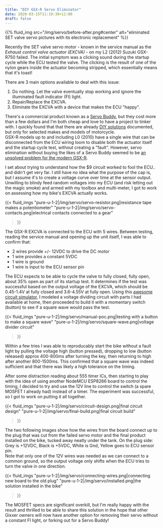 ```yaml
---
title: "DIY GSX-R Servo Eliminator"
date: 2020-03-15T11:19:39+11:00
draft: false
---
```


{{% fluid_img src="/img/servo/before-after.png#center" alt="eliminated SET valve servo pictures with its electronic replacement" %}}

Recently the SET valve servo motor - known in the service manual as the *Exhaust control valve actuator (EXCVA)* - on my L2 (2012) Suzuki GSX-R750 failed. The initial symptom was a clicking sound during the startup cycle while the ECU tested the valve. The clicking is the result of one of the nylon gears inside the actuator becoming stripped, which essentially means that it's toast!  

There are 3 main options available to deal with this issue:  

 1. Do nothing. Let the valve eventually stop working and ignore the illuminated fault indicator (FI) light.
 2. Repair/Replace the EXCVA.
 3. Eliminate the EXCVA with a device that makes the ECU "happy".

There's a commercial product known as a [Servo Buddy](https://www.skutr.net/exhaust-valves-and-servo-motors-explained/), but they cost more than a few dollars and I'm both cheap and love to have a project to tinker with. I quickly found that that there are already [DIY solutions](https://www.zx-10r.net/threads/i-built-my-own-servo-eliminator-for-9-bucks.102827/) documented, but only for selected makes and models of motorcycle.  
GSX-R models up to and including L0 (2010) have a single wire that can be disconnected from the ECU wiring loom to disable both the actuator itself and the startup cycle test, without creating a "fault". However, servo elimination without buying the likes of a Servo Buddy seemed to be [an unsolved problem for the modern GSX-R](https://www.gixxer.com/threads/calling-wiring-gurus-and-engineers-lets-make-a-servo-buddy.354201/).  

I set about trying to understand how the $9 circuit worked to fool the ECU.. and didn't get very far. I still have no idea what the purpose of the cap is, but I assume it's to create a voltage curve over time at the sensor output. Unwilling to blindy feed random voltages into my ECU (and risk letting out the magic smoke) and armed with my toolbox and multi-meter, I got to work on assessing how my bike's EXCVA actually works.  

{{< fluid_imgs
  "pure-u-1-2|/img/servo/servo-resistor.png|resistance tape makes a potentiometer"
  "pure-u-1-2|/img/servo/servo-contacts.png|electrical contacts connected to a gear"
>}}

The GSX-R EXCVA is connected to the ECU with 5 wires. Between testing, reading the service manual and opening up the unit itself, I was able to confirm that:  

- 2 wires provide +/- 12VDC to drive the DC motor
- 1 wire provides a constant 5VDC
- 1 wire is ground
- 1 wire is input to the ECU sensor pin

The ECU expects to be able to cycle the valve to fully closed, fully open, about 35% open as part of its startup test. It determines if the test was successful based on the output voltage of the EXCVA, which should be 0.45-1.4V at fully closed and 3.6-4.55V at fully open. Using this [awesome circuit simulator](https://www.falstad.com/circuit/), I modeled a voltage dividing circuit with parts I had available at home, then proceeded to build it with a momentary switch (button) to see if a square wave would pass the test. 

{{< fluid_imgs
  "pure-u-1-2|/img/servo/manual-poc.png|testing with a button to make a square wave"
  "pure-u-1-2|/img/servo/square-wave.png|voltage divider circuit"
>}}

Within a few tries I was able to reproducably start the bike without a fault light by pulling the voltage high (button pressed), dropping to low (button released) approx 400-800ms after turning the key, then returning to high after another 800-1500ms. This confirmed that a square wave was indeed sufficient and that there was likely a high tolerance on the timing.  

After some distraction reading about 555 timer ICs, then starting to play with the idea of using another NodeMCU ESP8266 board to control the timing, I decided to try and use the 12V line to control the switch (a spare MOSFET I already had) instead of a timer. The experiment was successful, so I got to work on putting it all together.

{{< fluid_imgs
  "pure-u-1-2|/img/servo/circuit-design.png|final circuit design"
  "pure-u-1-2|/img/servo/final-build.png|final circuit build"
>}}

The two following images show how the wires from the board connect up to the plug that was cut from the failed servo motor and the final product installed on the bike, tucked away neatly under the tank. On the plug side: Grey is +12VDC, Black is +5VDC, White is Gnd, Yellow goes to ECU sensor pin.  
Note that only one of the 12V wires was needed as we can connect to a common ground, so the output voltage only shifts when the ECU tries to turn the valve in one direction.

{{< fluid_imgs
  "pure-u-1-2|/img/servo/connecting-wires.png|connecting new board to the old plug"
  "pure-u-1-2|/img/servo/installed.png|the solution installed in the bike"
>}}

The MOSFET specs are significant overkill, but I'm really happy with the result and thrilled to be able to share this solution in the hope that other Gixxer owners will now have another option for removing their servo without a constant FI light, or forking out for a Servo Buddy!
